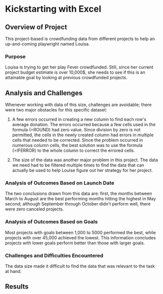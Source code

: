 # Kickstarting with Excel
## Overview of Project

This project-based is crowdfunding data from different projects to help an up-and-coming playwright named Louisa.


### Purpose

Louisa is trying to get her play Fever crowdfunded. Still, since her current project budget estimate is over 10,000$, she needs to see if this is an attainable goal by looking at previous crowdfunded projects.


## Analysis and Challenges

Whenever working with data of this size, challenges are avoidable; there were two major obstacles for this specific dataset:

1) A few errors occurred in creating a new column to find each row's average donation. The errors occurred because a few cells used in the formula (=ROUND) had zero value. Since division by zero is not permitted, the cells in the newly created column had errors in multiple cells that needed to be corrected. Since the problem occurred in numerous column cells, the best solution was to use the formula (=IFERROR) to the whole column to correct the errored cells. 

2) The size of the data was another major problem in this project. The data we need had to be filtered multiple times to find the data that can actually be used to help Louise figure out her strategy for her project.



### Analysis of Outcomes Based on Launch Date

The two conclusions drawn from this data are: first, the months between March to August are the best performing months hitting the highest in May second; although September through October didn't perform well, there were zero canceled projects.


### Analysis of Outcomes Based on Goals

Most projects with goals between 1,000 to 5000 performed the best, while projects with over 45,000 achieved the lowest. This information concludes projects with lower goals perform better than those with larger goals.

### Challenges and Difficulties Encountered

The data size made it difficult to find the data that was relevant to the task at hand.

## Results


